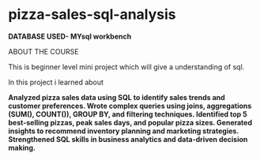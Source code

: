 # pizza-sales-sql-analysis

**DATABASE USED- MYsql workbench**

ABOUT THE COURSE

This is beginner level mini project which will give a understanding of sql.

In this project i learned about

**Analyzed pizza sales data using SQL to identify sales trends and customer preferences.
Wrote complex queries using joins, aggregations (SUM(), COUNT()), GROUP BY, and filtering techniques.
Identified top 5 best-selling pizzas, peak sales days, and popular pizza sizes.
Generated insights to recommend inventory planning and marketing strategies.
Strengthened SQL skills in business analytics and data-driven decision making.**




